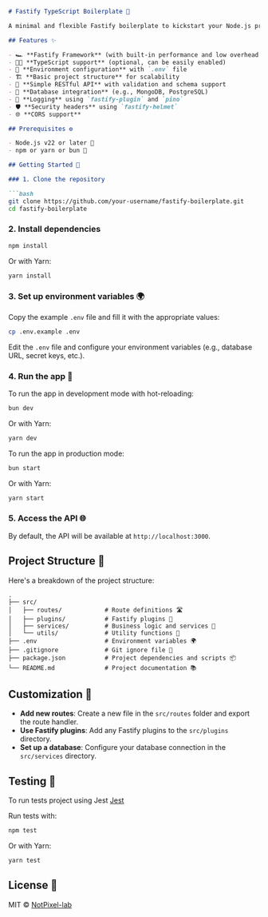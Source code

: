 
```markdown
# Fastify TypeScript Boilerplate 🚀

A minimal and flexible Fastify boilerplate to kickstart your Node.js project. This template is pre-configured with essential tools and patterns to help you quickly build and scale your Fastify applications. ⚡️

## Features ✨

- 🏎️ **Fastify Framework** (with built-in performance and low overhead)
- 🧑‍💻 **TypeScript support** (optional, can be easily enabled)
- 🌿 **Environment configuration** with `.env` file
- 🏗️ **Basic project structure** for scalability
- 📡 **Simple RESTful API** with validation and schema support
- 🔗 **Database integration** (e.g., MongoDB, PostgreSQL)
- 📝 **Logging** using `fastify-plugin` and `pino`
- 🛡️ **Security headers** using `fastify-helmet`
- 🌐 **CORS support**

## Prerequisites ⚙️

- Node.js v22 or later 🚀
- npm or yarn or bun 🎯

## Getting Started 🏁

### 1. Clone the repository

```bash
git clone https://github.com/your-username/fastify-boilerplate.git
cd fastify-boilerplate
```

### 2. Install dependencies

```bash
npm install
```

Or with Yarn:

```bash
yarn install
```

### 3. Set up environment variables 🌍

Copy the example `.env` file and fill it with the appropriate values:

```bash
cp .env.example .env
```

Edit the `.env` file and configure your environment variables (e.g., database URL, secret keys, etc.).

### 4. Run the app 🚀

To run the app in development mode with hot-reloading:

```bash
bun dev
```

Or with Yarn:

```bash
yarn dev
```

To run the app in production mode:

```bash
bun start
```

Or with Yarn:

```bash
yarn start
```

### 5. Access the API 🌐

By default, the API will be available at `http://localhost:3000`.

## Project Structure 📁

Here's a breakdown of the project structure:

```
.
├── src/
│   ├── routes/            # Route definitions 🛣️
│   ├── plugins/           # Fastify plugins 🔌
│   ├── services/          # Business logic and services 🔧
│   └── utils/             # Utility functions 🧩
├── .env                   # Environment variables 🌍
├── .gitignore             # Git ignore file 🚫
├── package.json           # Project dependencies and scripts 📦
└── README.md              # Project documentation 📚
```

## Customization 🔧

- **Add new routes**: Create a new file in the `src/routes` folder and export the route handler.
- **Use Fastify plugins**: Add any Fastify plugins to the `src/plugins` directory.
- **Set up a database**: Configure your database connection in the `src/services` directory.

## Testing 🧪

To run tests project using Jest [Jest](https://jestjs.io/)

Run tests with:

```bash
npm test
```

Or with Yarn:

```bash
yarn test
```

## License 📄

MIT © [NotPixel-lab](https://github.com/notpixel-lab)

```

